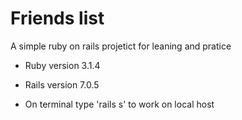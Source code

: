# Friends list

A simple ruby on rails projetict for leaning and pratice

* Ruby version 3.1.4

* Rails version 7.0.5

* On terminal type 'rails s' to work on local host

